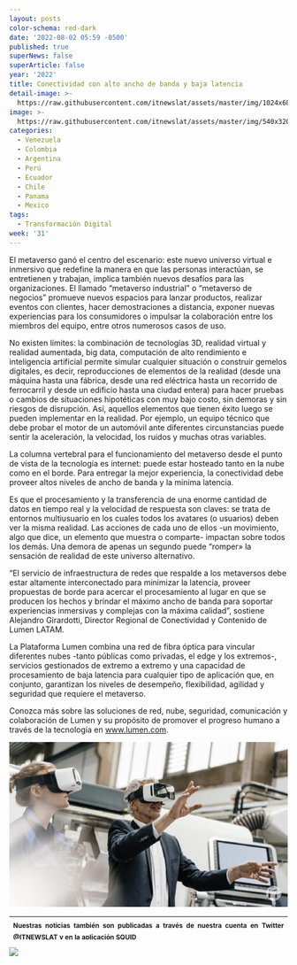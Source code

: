 ```yaml
---
layout: posts
color-schema: red-dark
date: '2022-08-02 05:59 -0500'
published: true
superNews: false
superArticle: false
year: '2022'
title: Conectividad con alto ancho de banda y baja latencia
detail-image: >-
  https://raw.githubusercontent.com/itnewslat/assets/master/img/1024x680/reunion-metarvers-g.jpg
image: >-
  https://raw.githubusercontent.com/itnewslat/assets/master/img/540x320/reunion-metarvers-p.jpg
categories:
  - Venezuela
  - Colombia
  - Argentina
  - Perú
  - Ecuador
  - Chile
  - Panama
  - Mexico
tags:
  - Transformación Digital
week: '31'
---
```

El metaverso ganó el centro del escenario: este nuevo universo virtual e inmersivo que redefine la manera en que las personas interactúan, se entretienen y trabajan, implica también nuevos desafíos para las organizaciones. El llamado “metaverso industrial” o “metaverso de negocios” promueve nuevos espacios para lanzar productos, realizar eventos con clientes, hacer demostraciones a distancia, exponer nuevas experiencias para los consumidores o impulsar la colaboración entre los miembros del equipo, entre otros numerosos casos de uso. 

No existen límites: la combinación de tecnologías 3D, realidad virtual y realidad aumentada, big data, computación de alto rendimiento e inteligencia artificial permite simular cualquier situación o construir gemelos digitales, es decir, reproducciones de elementos de la realidad (desde una máquina hasta una fábrica, desde una red eléctrica hasta un recorrido de ferrocarril y desde un edificio hasta una ciudad entera) para hacer pruebas o cambios de situaciones hipotéticas con muy bajo costo, sin demoras y sin riesgos de disrupción. Así, aquellos elementos que tienen éxito luego se pueden implementar en la realidad. Por ejemplo, un equipo técnico que debe probar el motor de un automóvil ante diferentes circunstancias puede sentir la aceleración, la velocidad, los ruidos y muchas otras variables. 

La columna vertebral para el funcionamiento del metaverso desde el punto de vista de la tecnología es internet: puede estar hosteado tanto en la nube como en el borde. Para entregar la mejor experiencia, la conectividad debe proveer altos niveles de ancho de banda y la mínima latencia. 

Es que el procesamiento y la transferencia de una enorme cantidad de datos en tiempo real y la velocidad de respuesta son claves: se trata de entornos multiusuario en los cuales todos los avatares (o usuarios) deben ver la misma realidad. Las acciones de cada uno de ellos -un movimiento, algo que dice, un elemento que muestra o comparte- impactan sobre todos los demás. Una demora de apenas un segundo puede “romper» la sensación de realidad de este universo alternativo. 

“El servicio de infraestructura de redes que respalde a los metaversos debe estar altamente interconectado para minimizar la latencia, proveer propuestas de borde para acercar el procesamiento al lugar en que se producen los hechos y brindar el máximo ancho de banda para soportar experiencias inmersivas y complejas con la máxima calidad”, sostiene Alejandro Girardotti, Director Regional de Conectividad y Contenido de Lumen LATAM. 

La Plataforma Lumen combina una red de fibra óptica para vincular diferentes nubes -tanto públicas como privadas, el edge y los extremos-, servicios gestionados de extremo a extremo y una capacidad de procesamiento de baja latencia para cualquier tipo de aplicación que, en conjunto, garantizan los niveles de desempeño, flexibilidad, agilidad y seguridad que requiere el metaverso.

Conozca más sobre las soluciones de red, nube, seguridad, comunicación y colaboración de Lumen y su propósito de promover el progreso humano a través de la tecnología en www.lumen.com.

![](https://raw.githubusercontent.com/itnewslat/assets/master/img/540x320/reunion-metarvers-p.jpg)

<table style="height: 42px;" width="569">
<tbody>
<tr>
<td style="text-align: justify;"><sub><strong>Nuestras noticias también son publicadas a través de nuestra cuenta en Twitter <a href="https://twitter.com/itnewslat?lang=es">@ITNEWSLAT</a> y en la aplicación <a href="https://squidapp.co/en/">SQUID</a></strong></sub></td>
</tr>
</tbody>
</table>

<img src="https://tracker.metricool.com/c3po.jpg?hash=56f88a41e39ab42c063cc51676587a04"/>